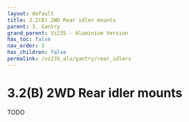 ```yaml
---
layout: default
title: 3.2(B) 2WD Rear idler mounts
parent: 3. Gantry
grand_parent: Vz235 - Aluminium Version
has_toc: false
nav_order: 3
has_children: false
permalink: /vz235_alu/gantry/rear_idlers
---
```


# 3.2(B) 2WD Rear idler mounts

TODO
